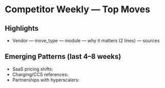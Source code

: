 # Competitor Weekly — Top Moves
## Highlights
- Vendor — move_type — module — why it matters (2 lines) — sources

## Emerging Patterns (last 4–8 weeks)
- SaaS pricing shifts:
- Charging/CCS references:
- Partnerships with hyperscalers:

